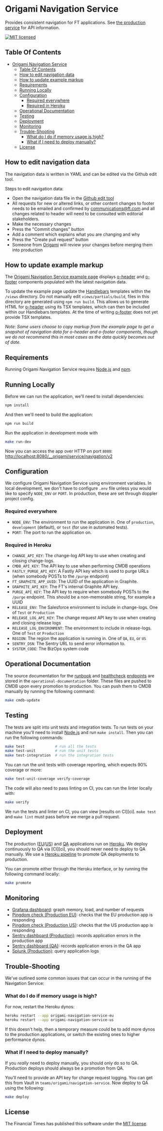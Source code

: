 
Origami Navigation Service
==========================

Provides consistent navigation for FT applications. See [the production service][production-url] for API information.

[![MIT licensed](https://img.shields.io/badge/license-MIT-blue.svg)][license]


Table Of Contents
-----------------

- [Origami Navigation Service](#origami-navigation-service)
  - [Table Of Contents](#table-of-contents)
  - [How to edit navigation data](#how-to-edit-navigation-data)
  - [How to update example markup](#how-to-update-example-markup)
  - [Requirements](#requirements)
  - [Running Locally](#running-locally)
  - [Configuration](#configuration)
    - [Required everywhere](#required-everywhere)
    - [Required in Heroku](#required-in-heroku)
  - [Operational Documentation](#operational-documentation)
  - [Testing](#testing)
  - [Deployment](#deployment)
  - [Monitoring](#monitoring)
  - [Trouble-Shooting](#trouble-shooting)
    - [What do I do if memory usage is high?](#what-do-i-do-if-memory-usage-is-high)
    - [What if I need to deploy manually?](#what-if-i-need-to-deploy-manually)
  - [License](#license)


How to edit navigation data
---------------------------

The navigation data is written in YAML and can be edited via the Github edit tool.

Steps to edit navigation data:

- Open the navigation data file in the [Github edit tool](https://github.com/Financial-Times/origami-navigation-service/edit/main/data/navigation.yaml)
- All requests for new or altered links, or other content changes to footer needs to be emailed and confirmed by [communications@ft.com](mailto:communications@ft.com) and all changes related to header will need to be consulted with editorial stakeholders.
- Make the necessary changes
- Press the "Commit changes" button
- Add a comment which explains what you are changing and why
- Press the "Create pull request" button
- Someone from [Origami](https://github.com/orgs/Financial-Times/teams/origami-core) will review your changes before merging them into production


How to update example markup
---------------------------

The [Origami Navigation Service example page](https://www.ft.com/__origami/service/navigation/v2/docs/example) displays [o-header](https://registry.origami.ft.com/components/o-header) and [o-footer](https://registry.origami.ft.com/components/o-footer) components populated with the latest navigation data.

To update the example page update the [Handlebars](https://handlebarsjs.com/) templates within the `/views` directory. Do not manually edit `views/partials/build`, files in this directory are generated using `npm run build`. This allows us to generate HTML for [o-header](https://registry.origami.ft.com/components/o-header) using its TSX templates, which can then be included within our Handlebars templates. At the time of writing [o-footer](https://registry.origami.ft.com/components/o-footer) does not yet provide TSX templates.

_Note: Some users choose to copy markup from the example page to get a snapshot of navigation data for o-header and o-footer components, though we do not recommend this in most cases as the data quickly becomes out of date._

Requirements
------------

Running Origami Navigation Service requires [Node.js] and [npm].


Running Locally
---------------

Before we can run the application, we'll need to install dependencies:

```sh
npm install
```
And then we'll need to build the application:

```sh
npm run build
```

Run the application in development mode with

```sh
make run-dev
```

Now you can access the app over HTTP on port `8080`: [http://localhost:8080/__origami/service/navigation/v2](http://localhost:8080/__origami/service/navigation/v2)


Configuration
-------------

We configure Origami Navigation Service using environment variables. In local development, we don't have to configure `.env` file unless you would like to specify `NODE_ENV` or `PORT`. In production, these are set through doppler project config.

### Required everywhere

  * `NODE_ENV`: The environment to run the application in. One of `production`, `development` (default), or `test` (for use in automated tests).
  * `PORT`: The port to run the application on.

### Required in Heroku

  * `CHANGE_API_KEY`: The change-log API key to use when creating and closing change-logs.
  * `CMDB_API_KEY`: The API key to use when performing CMDB operations
  * `FASTLY_PURGE_API_KEY`: A Fastly API key which is used to purge URLs (when somebody POSTs to the `/purge` endpoint)
  * `FT_GRAPHITE_APP_UUID`: The UUID of the application in Graphite.
  * `GRAPHITE_API_KEY`: The FT's internal Graphite API key.
  * `PURGE_API_KEY`: The API key to require when somebody POSTs to the `/purge` endpoint. This should be a non-memorable string, for example a UUID
  * `RELEASE_ENV`: The Salesforce environment to include in change-logs. One of `Test` or `Production`
  * `RELEASE_LOG_API_KEY`: The change request API key to use when creating and closing release logs
  * `RELEASE_LOG_ENVIRONMENT`: The environment to include in release-logs. One of `Test` or `Production`
  * `REGION`: The region the application is running in. One of `QA`, `EU`, or `US`
  * `SENTRY_DSN`: The Sentry URL to send error information to.
  * `SYSTEM_CODE`: The BizOps system code

Operational Documentation
-------------------------

The source documentation for the [runbook](https://dewey.ft.com/origami-navigation-service.html) and [healthcheck](https://endpointmanager.in.ft.com/manage/origami-navigation-service-eu.herokuapp.com) [endpoints](https://endpointmanager.in.ft.com/manage/origami-navigation-service-us.herokuapp.com) are stored in the `operational-documentation` folder. These files are pushed to CMDB upon every promotion to production. You can push them to CMDB manually by running the following command:
```sh
make cmdb-update
```


Testing
-------

The tests are split into unit tests and integration tests. To run tests on your machine you'll need to install [Node.js] and run `make install`. Then you can run the following commands:

```sh
make test              # run all the tests
make test-unit         # run the unit tests
make test-integration  # run the integration tests
```

You can run the unit tests with coverage reporting, which expects 90% coverage or more:

```sh
make test-unit-coverage verify-coverage
```

The code will also need to pass linting on CI, you can run the linter locally with:

```sh
make verify
```

We run the tests and linter on CI, you can view [results on CI][ci]. `make test` and `make lint` must pass before we merge a pull request.


Deployment
----------

The production ([EU][heroku-production-eu]/[US][heroku-production-us]) and [QA][heroku-qa] applications run on [Heroku]. We deploy continuously to QA via [CI][ci], you should never need to deploy to QA manually. We use a [Heroku pipeline][heroku-pipeline] to promote QA deployments to production.

You can promote either through the Heroku interface, or by running the following command locally:

```sh
make promote
```


Monitoring
----------

  * [Grafana dashboard][grafana]: graph memory, load, and number of requests
  * [Pingdom check (Production EU)][pingdom-eu]: checks that the EU production app is responding
  * [Pingdom check (Production US)][pingdom-us]: checks that the US production app is responding
  * [Sentry dashboard (Production)][sentry-production]: records application errors in the production app
  * [Sentry dashboard (QA)][sentry-qa]: records application errors in the QA app
  * [Splunk (Production)][splunk]: query application logs


Trouble-Shooting
----------------

We've outlined some common issues that can occur in the running of the Navigation Service:

### What do I do if memory usage is high?

For now, restart the Heroku dynos:

```sh
heroku restart --app origami-navigation-service-eu
heroku restart --app origami-navigation-service-us
```

If this doesn't help, then a temporary measure could be to add more dynos to the production applications, or switch the existing ones to higher performance dynos.

### What if I need to deploy manually?

If you _really_ need to deploy manually, you should only do so to QA. Production deploys should always be a promotion from QA.

You'll need to provide an API key for change request logging. You can get this from Vault in `teams/origami/navigation-service`. Now deploy to QA using the following:

```sh
make deploy
```

License
-------

The Financial Times has published this software under the [MIT license][license].



[grafana]: http://grafana.ft.com/dashboard/db/origami-navigation-service
[heroku-pipeline]: https://dashboard.heroku.com/pipelines/9cd9033e-fa9d-42af-bfe9-b9d0aa6f4a50
[heroku-production-eu]: https://dashboard.heroku.com/apps/origami-navigation-service-eu
[heroku-production-us]: https://dashboard.heroku.com/apps/origami-navigation-service-us
[heroku-qa]: https://dashboard.heroku.com/apps/origami-navigation-service-qa
[heroku]: https://heroku.com/
[license]: http://opensource.org/licenses/MIT
[navigation-data]: https://github.com/Financial-Times/origami-navigation-data
[node.js]: https://nodejs.org/
[npm]: https://www.npmjs.com/
[pingdom-eu]: https://my.pingdom.com/newchecks/checks#check=2287222
[pingdom-us]: https://my.pingdom.com/newchecks/checks#check=2287223
[production-url]: https://www.ft.com/__origami/service/navigation/v2
[sentry-production]: https://sentry.io/nextftcom/origami-navigation-service-pro/
[sentry-qa]: https://sentry.io/nextftcom/origami-navigation-service-qa/
[service-options]: https://github.com/Financial-Times/origami-service#options
[splunk]: https://financialtimes.splunkcloud.com/en-US/app/search/search?q=search%20(app%3Dorigami-navigation-v1-eu%20OR%20app%3Dorigami-navigation-v1-us)

